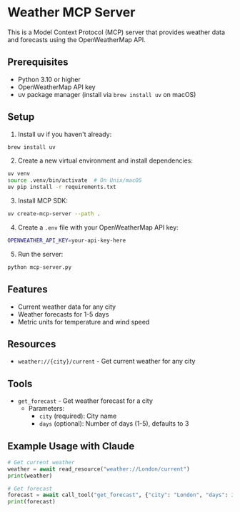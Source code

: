 # Weather MCP Server

This is a Model Context Protocol (MCP) server that provides weather data and forecasts using the OpenWeatherMap API.

## Prerequisites

- Python 3.10 or higher
- OpenWeatherMap API key
- uv package manager (install via `brew install uv` on macOS)

## Setup

1. Install uv if you haven't already:
```bash
brew install uv
```

2. Create a new virtual environment and install dependencies:
```bash
uv venv
source .venv/bin/activate  # On Unix/macOS
uv pip install -r requirements.txt
```

3. Install MCP SDK:
```bash
uv create-mcp-server --path .
```

4. Create a `.env` file with your OpenWeatherMap API key:
```bash
OPENWEATHER_API_KEY=your-api-key-here
```

5. Run the server:
```bash
python mcp-server.py
```

## Features

- Current weather data for any city
- Weather forecasts for 1-5 days
- Metric units for temperature and wind speed

## Resources

- `weather://{city}/current` - Get current weather for any city

## Tools

- `get_forecast` - Get weather forecast for a city
  - Parameters:
    - `city` (required): City name
    - `days` (optional): Number of days (1-5), defaults to 3

## Example Usage with Claude

```python
# Get current weather
weather = await read_resource("weather://London/current")
print(weather)

# Get forecast
forecast = await call_tool("get_forecast", {"city": "London", "days": 3})
print(forecast)
```